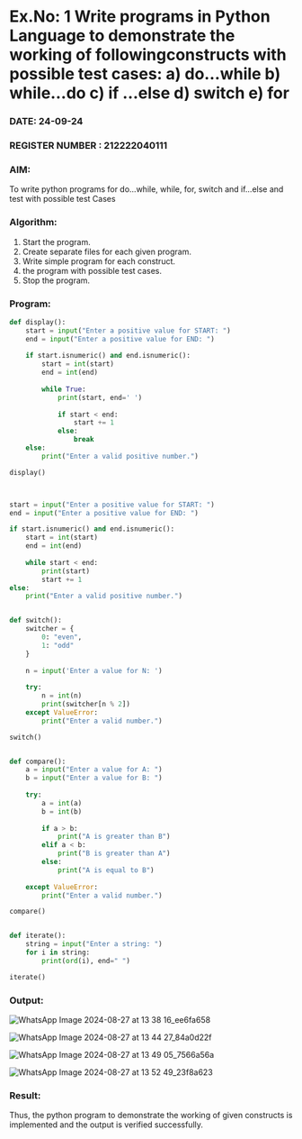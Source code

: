 # Ex.No: 1 Write programs in Python Language to demonstrate the working of followingconstructs with possible test cases: a) do…while b) while…do c) if …else d) switch e) for 

### DATE:  24-09-24                                                                          
### REGISTER NUMBER : 212222040111

### AIM:  
To write python programs for do…while, while, for, switch and if…else and test with possible test 
Cases 

### Algorithm:
1. Start the program.
2. Create separate files for each given program.
3. Write simple program for each construct.
4.  the program with possible test cases.
5. Stop the program.
### Program:

```py
def display(): 
    start = input("Enter a positive value for START: ") 
    end = input("Enter a positive value for END: ") 
    
    if start.isnumeric() and end.isnumeric(): 
        start = int(start) 
        end = int(end)
        
        while True: 
            print(start, end=' ')
            
            if start < end: 
                start += 1 
            else: 
                break 
    else: 
        print("Enter a valid positive number.") 

display()



start = input("Enter a positive value for START: ")
end = input("Enter a positive value for END: ")

if start.isnumeric() and end.isnumeric():
    start = int(start)
    end = int(end)
    
    while start < end:
        print(start)
        start += 1
else:
    print("Enter a valid positive number.")


def switch(): 
    switcher = { 
        0: "even", 
        1: "odd" 
    }
    
    n = input('Enter a value for N: ')
    
    try: 
        n = int(n) 
        print(switcher[n % 2]) 
    except ValueError: 
        print("Enter a valid number.") 

switch()


def compare(): 
    a = input("Enter a value for A: ") 
    b = input("Enter a value for B: ") 
    
    try: 
        a = int(a) 
        b = int(b) 
        
        if a > b: 
            print("A is greater than B") 
        elif a < b: 
            print("B is greater than A") 
        else: 
            print("A is equal to B") 
    
    except ValueError: 
        print("Enter a valid number.")

compare()


def iterate(): 
    string = input("Enter a string: ") 
    for i in string: 
        print(ord(i), end=" ") 

iterate()

```














### Output:
![WhatsApp Image 2024-08-27 at 13 38 16_ee6fa658](https://github.com/user-attachments/assets/d8be6d66-02ea-4661-815a-12d975b422bf)


![WhatsApp Image 2024-08-27 at 13 44 27_84a0d22f](https://github.com/user-attachments/assets/b529ab1c-1224-435e-9f8b-7ee4385db4b3)


![WhatsApp Image 2024-08-27 at 13 49 05_7566a56a](https://github.com/user-attachments/assets/1c0d2fba-671d-46aa-b454-45b996f15308)

![WhatsApp Image 2024-08-27 at 13 52 49_23f8a623](https://github.com/user-attachments/assets/6f64c5b5-67cf-4538-b3bc-48cd460c34ff)


### Result:
Thus, the python program to demonstrate the working of given constructs is implemented and the output is verified successfully.


